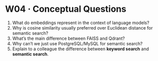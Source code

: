 # W04 · Conceptual Questions

1. What do embeddings represent in the context of language models?
2. Why is cosine similarity usually preferred over Euclidean distance for semantic search?
3. What’s the main difference between FAISS and Qdrant?
4. Why can’t we just use PostgreSQL/MySQL for semantic search?
5. Explain to a colleague the difference between **keyword search** and **semantic search**.
